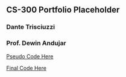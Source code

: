 
## CS-300 Portfolio Placeholder
### Dante Trisciuzzi
### Prof. Dewin Andujar

[Pseudo Code Here](https://github.com/Triscuit2311/SNHU-Portfolios/blob/main/CS300/PseudoCode-Proj1.pdf)

[Final Code Here](/CS300-Proj2/CS300-Proj2)
